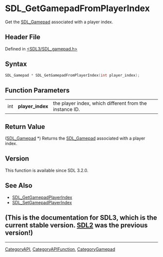 # SDL_GetGamepadFromPlayerIndex

Get the [SDL_Gamepad](SDL_Gamepad) associated with a player index.

## Header File

Defined in [<SDL3/SDL_gamepad.h>](https://github.com/libsdl-org/SDL/blob/main/include/SDL3/SDL_gamepad.h)

## Syntax

```c
SDL_Gamepad * SDL_GetGamepadFromPlayerIndex(int player_index);
```

## Function Parameters

|     |                  |                                                         |
| --- | ---------------- | ------------------------------------------------------- |
| int | **player_index** | the player index, which different from the instance ID. |

## Return Value

([SDL_Gamepad](SDL_Gamepad) *) Returns the [SDL_Gamepad](SDL_Gamepad)
associated with a player index.

## Version

This function is available since SDL 3.2.0.

## See Also

- [SDL_GetGamepadPlayerIndex](SDL_GetGamepadPlayerIndex)
- [SDL_SetGamepadPlayerIndex](SDL_SetGamepadPlayerIndex)


## (This is the documentation for SDL3, which is the current stable version. [SDL2](https://wiki.libsdl.org/SDL2/) was the previous version!)



----
[CategoryAPI](CategoryAPI), [CategoryAPIFunction](CategoryAPIFunction), [CategoryGamepad](CategoryGamepad)

